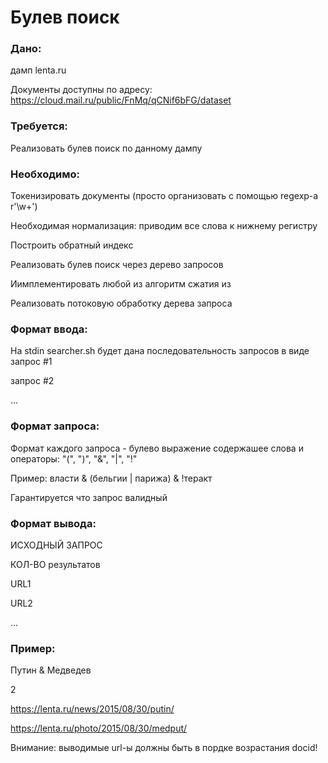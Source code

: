 # Булев поиск

### Дано:  
дамп lenta.ru


Документы доступны по адресу: https://cloud.mail.ru/public/FnMq/qCNif6bFG/dataset


### Требуется: 
Реализовать булев поиск по данному дампу


### Необходимо:

Токенизировать документы (просто организовать с помощью regexp-а r'\w+')

Необходимая нормализация: приводим все слова к нижнему регистру

Построить обратный индекс

Реализовать булев поиск через дерево запросов

Иимплементировать любой из алгоритм сжатия из 

Реализовать потоковую обработку дерева запроса



### Формат ввода: 

На stdin searcher.sh будет дана последовательность запросов в виде
запрос #1

запрос #2

...

 
### Формат запроса:

Формат каждого запроса - булево выражение содержашее слова и операторы: "(", ")", "&", "|", "!"

Пример: власти & (бельгии | парижа) & !теракт

Гарантируется что запрос валидный


### Формат вывода:

ИСХОДНЫЙ ЗАПРОС

КОЛ-ВО результатов

URL1

URL2

...


### Пример:

Путин & Медведев

2

https://lenta.ru/news/2015/08/30/putin/

https://lenta.ru/photo/2015/08/30/medput/


Внимание: выводимые url-ы должны быть в пордке возрастания docid!
